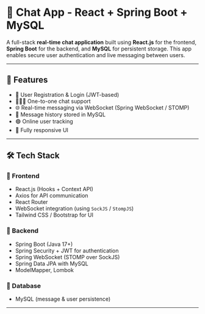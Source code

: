 # 💬 Chat App - React + Spring Boot + MySQL

A full-stack **real-time chat application** built using **React.js** for the frontend, **Spring Boot** for the backend, and **MySQL** for persistent storage. This app enables secure user authentication and live messaging between users.

---

## 🚀 Features

- 🔐 User Registration & Login (JWT-based)
- 🧑‍🤝‍🧑 One-to-one chat support
- 🌐 Real-time messaging via WebSocket (Spring WebSocket / STOMP)
- 💬 Message history stored in MySQL
- 🟢 Online user tracking
- 📱 Fully responsive UI

---

## 🛠️ Tech Stack

### 🔹 Frontend
- React.js (Hooks + Context API)
- Axios for API communication
- React Router
- WebSocket integration (using `SockJS` / `StompJS`)
- Tailwind CSS / Bootstrap for UI

### 🔹 Backend
- Spring Boot (Java 17+)
- Spring Security + JWT for authentication
- Spring WebSocket (STOMP over SockJS)
- Spring Data JPA with MySQL
- ModelMapper, Lombok

### 🔹 Database
- MySQL (message & user persistence)

---


